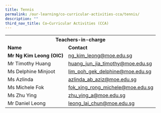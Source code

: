 ```yaml
---
title: Tennis
permalink: /our-learning/co-curricular-activities-cca/tennis/
description: ""
third_nav_title: Co–Curricular Activities (CCA)
---
```

<table>
<tbody>
<tr>
<th colspan="2" style="text-align: center;">Teachers-in-charge</th>
</tr>
<tr>
<td><strong>Name</strong></td>
<td><strong>Contact</strong></td>
</tr>
<tr>
<td><strong>Mr Ng Kim Leong (OIC)</strong></td>
<td><a target="" href="mailto:ng_kim_leong@moe.edu.sg">ng_kim_leong@moe.edu.sg</a></td>
</tr>
<tr>
<td>Mr Timothy Huang</td>
<td><a target="" href="mailto:huang_jun_jia_timothy@moe.edu.sg">huang_jun_jia_timothy@moe.edu.sg</a></td>
</tr>
<tr>
<td>Ms Delphine Minjoot</td>
<td><a target="" href="mailto:lim_poh_gek_delphine@moe.edu.sg">lim_poh_gek_delphine@moe.edu.sg</a></td>
</tr>
<tr>
<td>Ms Azlinda&nbsp;</td>
<td><a target="" href="mailto:azlinda_ab_aziz@moe.edu.sg">azlinda_ab_aziz@moe.edu.sg</a></td>
</tr>
<tr>
<td>Ms Michele Fok</td>
<td><a target="" href="mailto:fok_xing_rong_michele@moe.edu.sg">fok_xing_rong_michele@moe.edu.sg</a></td>
</tr>
<tr>
<td>Ms Zhu Ying</td>
<td><a target="" href="mailto:Zhu_ying_a@moe.edu.sg">zhu_ying_a@moe.edu.sg</a></td>
</tr>
<tr>
<td>Mr Daniel Leong</td>
<td><a target="" href="mailto:leong_lai_chun@moe.edu.sg">leong_lai_chun@moe.edu.sg</a></td>
</tr>
</tbody>
</table>
